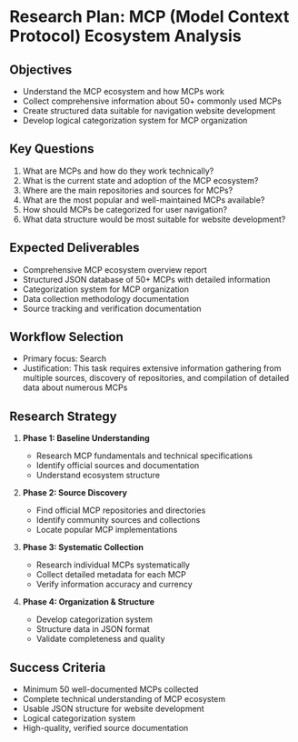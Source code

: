 # Research Plan: MCP (Model Context Protocol) Ecosystem Analysis

## Objectives
- Understand the MCP ecosystem and how MCPs work
- Collect comprehensive information about 50+ commonly used MCPs
- Create structured data suitable for navigation website development
- Develop logical categorization system for MCP organization

## Key Questions
1. What are MCPs and how do they work technically?
2. What is the current state and adoption of the MCP ecosystem?
3. Where are the main repositories and sources for MCPs?
4. What are the most popular and well-maintained MCPs available?
5. How should MCPs be categorized for user navigation?
6. What data structure would be most suitable for website development?

## Expected Deliverables
- Comprehensive MCP ecosystem overview report
- Structured JSON database of 50+ MCPs with detailed information
- Categorization system for MCP organization
- Data collection methodology documentation
- Source tracking and verification documentation

## Workflow Selection
- Primary focus: Search
- Justification: This task requires extensive information gathering from multiple sources, discovery of repositories, and compilation of detailed data about numerous MCPs

## Research Strategy
1. **Phase 1: Baseline Understanding**
   - Research MCP fundamentals and technical specifications
   - Identify official sources and documentation
   - Understand ecosystem structure

2. **Phase 2: Source Discovery**
   - Find official MCP repositories and directories
   - Identify community sources and collections
   - Locate popular MCP implementations

3. **Phase 3: Systematic Collection**
   - Research individual MCPs systematically
   - Collect detailed metadata for each MCP
   - Verify information accuracy and currency

4. **Phase 4: Organization & Structure**
   - Develop categorization system
   - Structure data in JSON format
   - Validate completeness and quality

## Success Criteria
- Minimum 50 well-documented MCPs collected
- Complete technical understanding of MCP ecosystem
- Usable JSON structure for website development
- Logical categorization system
- High-quality, verified source documentation